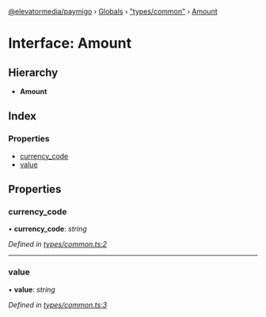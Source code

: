 [@elevatormedia/paymigo](../README.md) › [Globals](../globals.md) › ["types/common"](../modules/_types_common_.md) › [Amount](_types_common_.amount.md)

# Interface: Amount

## Hierarchy

-   **Amount**

## Index

### Properties

-   [currency_code](_types_common_.amount.md#currency_code)
-   [value](_types_common_.amount.md#value)

## Properties

### currency_code

• **currency_code**: _string_

_Defined in [types/common.ts:2](https://github.com/ELEVATORmedia/paymigo/blob/eaf52dd/src/types/common.ts#L2)_

---

### value

• **value**: _string_

_Defined in [types/common.ts:3](https://github.com/ELEVATORmedia/paymigo/blob/eaf52dd/src/types/common.ts#L3)_
